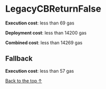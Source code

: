 # LegacyCBReturnFalse


**Execution cost**: less than 69 gas

**Deployment cost**: less than 14200 gas

**Combined cost**: less than 14269 gas



## Fallback


**Execution cost**: less than 57 gas




[Back to the top ↑](#legacycbreturnfalse)
